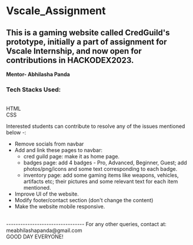# Vscale_Assignment
<h2>
This is a gaming website called CredGuild's prototype, initially a part of assignment for Vscale Internship, and now open for contributions in HACKODEX2023.</h2>

<b>Mentor- Abhilasha Panda</b>

<h3>Tech Stacks Used:</h3><br>
HTML<br>
CSS<br>

Interested students can contribute to resolve any of the issues mentioned below -:<br>
<ul>
    <li>Remove socials from navbar</li>
    <li>Add and link these pages to navbar:
     <ul>
        <li>cred guild page: make it as home page.</li>
        <li>badges page: add 4 badges - Pro, Advanced, Beginner, Guest; add photos/png/icons and some text corresponding to each badge.</li>
        <li>inventory page: add some gaming items like weapons, vehicles, artifacts etc; their pictures and some relevant text for each item mentioned.</li>
    </ul>
    <li>Improve UI of the website.</li>
    <li>Modify footer/contact section (don't change the content)</li>
    <li>Make the website mobile responsive.</li>
</ul>
<br>
---------------------------------
For any other queries, contact at:  meabhilashapanda@gmail.com <br>
GOOD DAY EVERYONE!